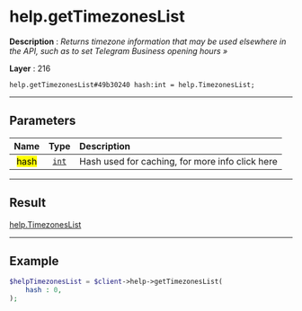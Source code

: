 # help.getTimezonesList

**Description** : *Returns timezone information that may be used elsewhere in the API, such as to set Telegram Business opening hours &raquo;*

**Layer** : 216

```tl
help.getTimezonesList#49b30240 hash:int = help.TimezonesList;
```

---

## Parameters

| Name | Type | Description |
| :---: | :---: | :--- |
| <mark>hash</mark> | [`int`](type/int) | Hash used for caching, for more info click here |

---

## Result

[help.TimezonesList](type/help.TimezonesList)

---

## Example

```php
$helpTimezonesList = $client->help->getTimezonesList(
	hash : 0,
);
```